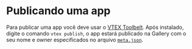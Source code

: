 # Publicando uma app

Para publicar uma app vocẽ deve usar o [VTEX Toolbelt](../../referencias/toolbelt.html). Após instalado, digite o comando `vtex publish`, o app estará publicado na Gallery com o seu nome e owner especificados no arquivo [`meta.json`](meta.json.html).
